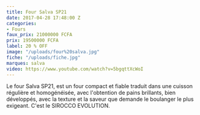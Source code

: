 ```yaml
---
title: Four Salva SP21
date: 2017-04-28 17:48:00 Z
categories:
- Fours
faux_prix: 21000000 FCFA
prix: 19500000 FCFA
label: 20 % OFF
image: "/uploads/four%20salva.jpg"
fiche: "/uploads/fiche.jpg"
marques: salva
video: https://www.youtube.com/watch?v=5bgqttXcWoI
---
```


Le four Salva SP21, est un four compact et fiable traduit dans une cuisson régulière et homogénéisée, avec l'obtention de pains brillants, bien développés, avec la texture et la saveur que demande le boulanger le plus exigeant. C'est le SIROCCO EVOLUTION.
